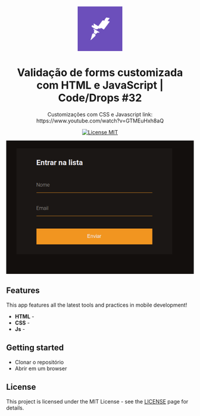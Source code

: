 
<h1 align="center">
<br>
  <img src="logo.png" alt="YOUR_PROJECT_NAME" width="120">
<br>
<br>
Validação de forms customizada com HTML e JavaScript | Code/Drops #32
</h1>

<p align="center">Customizações com CSS e Javascript  link: https://www.youtube.com/watch?v=GTMEuHxh8aQ </p>

<p align="center">
  <a href="https://opensource.org/licenses/MIT">
    <img src="https://img.shields.io/badge/License-MIT-blue.svg" alt="License MIT">
  </a>
</p>

<p align="center">
    <img src="tela.png" alt="">
  </a>
</p>

## Features
[//]: # (Add the features of your project here:)
This app features all the latest tools and practices in mobile development!
-  **HTML** - 
-  **CSS** - 
-  **Js** - 

## Getting started

- Clonar o repositório 
- Abrir em um browser 


## License

This project is licensed under the MIT License - see the [LICENSE](https://opensource.org/licenses/MIT) page for details.
